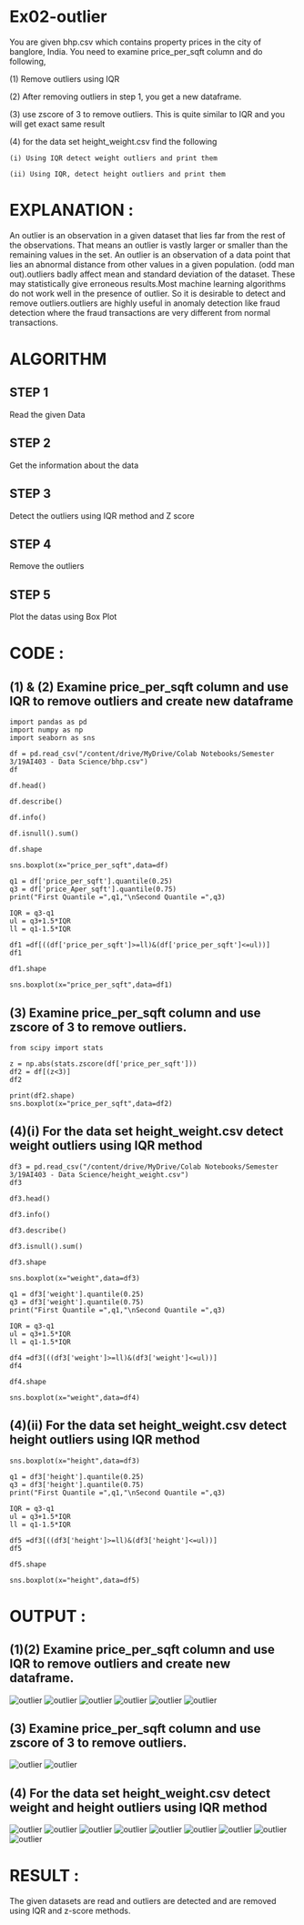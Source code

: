 # Ex02-outlier

You are given bhp.csv which contains property prices in the city of banglore, India. You need to examine price_per_sqft column and do following,

(1) Remove outliers using IQR 

(2) After removing outliers in step 1, you get a new dataframe.

(3) use zscore of 3 to remove outliers. This is quite similar to IQR and you will get exact same result

(4) for the data set height_weight.csv find the following

    (i) Using IQR detect weight outliers and print them

    (ii) Using IQR, detect height outliers and print them

# EXPLANATION :
An outlier is an observation in a given dataset that lies far from the rest of the observations. That means an outlier is vastly larger or smaller than the remaining values in the set. An outlier is an observation of a data point that lies an abnormal distance from other values in a given population. (odd man out).outliers badly affect mean and standard deviation of the dataset. These may statistically give erroneous results.Most machine learning algorithms do not work well in the presence of outlier. So it is desirable to detect and remove outliers.outliers are highly useful in anomaly detection like fraud detection where the fraud transactions are very different from normal transactions.

# ALGORITHM
## STEP 1
Read the given Data
## STEP 2

Get the information about the data
## STEP 3

Detect the outliers using IQR method and Z score
## STEP 4

Remove the outliers
## STEP 5

Plot the datas using Box Plot

# CODE :

## (1) & (2) Examine price_per_sqft column and use IQR to remove outliers and create new dataframe
~~~
import pandas as pd
import numpy as np
import seaborn as sns

df = pd.read_csv("/content/drive/MyDrive/Colab Notebooks/Semester 3/19AI403 - Data Science/bhp.csv")
df

df.head()

df.describe()

df.info()

df.isnull().sum()

df.shape

sns.boxplot(x="price_per_sqft",data=df)

q1 = df['price_per_sqft'].quantile(0.25)
q3 = df['price_Aper_sqft'].quantile(0.75)
print("First Quantile =",q1,"\nSecond Quantile =",q3)

IQR = q3-q1
ul = q3+1.5*IQR
ll = q1-1.5*IQR

df1 =df[((df['price_per_sqft']>=ll)&(df['price_per_sqft']<=ul))]
df1

df1.shape

sns.boxplot(x="price_per_sqft",data=df1)
~~~

## (3) Examine price_per_sqft column and use zscore of 3 to remove outliers.

~~~
from scipy import stats

z = np.abs(stats.zscore(df['price_per_sqft']))
df2 = df[(z<3)]
df2

print(df2.shape)
sns.boxplot(x="price_per_sqft",data=df2)
~~~

## (4)(i) For the data set height_weight.csv detect weight outliers using IQR method
~~~
df3 = pd.read_csv("/content/drive/MyDrive/Colab Notebooks/Semester 3/19AI403 - Data Science/height_weight.csv")
df3

df3.head()

df3.info()

df3.describe()

df3.isnull().sum()

df3.shape

sns.boxplot(x="weight",data=df3)

q1 = df3['weight'].quantile(0.25)
q3 = df3['weight'].quantile(0.75)
print("First Quantile =",q1,"\nSecond Quantile =",q3)

IQR = q3-q1
ul = q3+1.5*IQR
ll = q1-1.5*IQR

df4 =df3[((df3['weight']>=ll)&(df3['weight']<=ul))]
df4

df4.shape

sns.boxplot(x="weight",data=df4)
~~~

## (4)(ii) For the data set height_weight.csv detect height outliers using IQR method

~~~
sns.boxplot(x="height",data=df3)

q1 = df3['height'].quantile(0.25)
q3 = df3['height'].quantile(0.75)
print("First Quantile =",q1,"\nSecond Quantile =",q3)

IQR = q3-q1
ul = q3+1.5*IQR
ll = q1-1.5*IQR

df5 =df3[((df3['height']>=ll)&(df3['height']<=ul))]
df5

df5.shape

sns.boxplot(x="height",data=df5)
~~~

# OUTPUT :

## (1)(2) Examine price_per_sqft column and use IQR to remove outliers and create new dataframe.

![outlier](outlier1.png)
![outlier](outlier2.png)
![outlier](outlier3.png)
![outlier](outlier4.png)
![outlier](outlier5.png)
![outlier](outlier6.png)

## (3) Examine price_per_sqft column and use zscore of 3 to remove outliers.
![outlier](outlier7.png)
![outlier](outlier8.png)

## (4) For the data set height_weight.csv detect weight and height outliers using IQR method

![outlier](outlier9.png)
![outlier](outlier10.png)
![outlier](outlier11.png)
![outlier](outlier12.png)
![outlier](outlier13.png)
![outlier](outlier14.png)
![outlier](outlier15.png)
![outlier](outlier16.png)
![outlier](outlier17.png)

# RESULT :

The given datasets are read and outliers are detected and are removed using IQR and z-score methods.